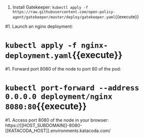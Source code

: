 1. Install Gatekeeper:
   `kubectl apply -f https://raw.githubusercontent.com/open-policy-agent/gatekeeper/master/deploy/gatekeeper.yaml`{{execute}}


#1. Launch an nginx deployment:
#   `kubectl apply -f nginx-deployment.yaml`{{execute}}
#1. Forward port 8080 of the node to port 80 of the pod:
#   `kubectl port-forward --address 0.0.0.0 deployment/nginx 8080:80`{{execute}}
#1. Access port 8080 of the node in your browser: https://[[HOST_SUBDOMAIN]]-8080-[[KATACODA_HOST]].environments.katacoda.com/
